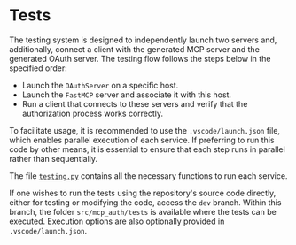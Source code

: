 # Tests

The testing system is designed to independently launch two servers and, additionally, connect a client with the generated MCP server and the generated OAuth server. The testing flow follows the steps below in the specified order:

- Launch the `OAuthServer` on a specific host.
- Launch the `FastMCP` server and associate it with this host.
- Run a client that connects to these servers and verify that the authorization process works correctly.

To facilitate usage, it is recommended to use the `.vscode/launch.json` file, which enables parallel execution of each service. If preferring to run this code by other means, it is essential to ensure that each step runs in parallel rather than sequentially.

The file [`testing.py`](./testing.py) contains all the necessary functions to run each service.

If one wishes to run the tests using the repository's source code directly, either for testing or modifying the code, access the `dev` branch. Within this branch, the folder `src/mcp_auth/tests` is available where the tests can be executed. Execution options are also optionally provided in `.vscode/launch.json`.
